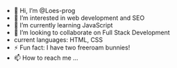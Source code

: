 - 👋 Hi, I’m @Loes-prog
- 👀 I’m interested in web development and SEO 
- 🌱 I’m currently learning JavaScript
- 💞️ I’m looking to collaborate on Full Stack Development
- current languages: HTML, CSS
- ⚡ Fun fact: I have two freeroam bunnies!
- 📫 How to reach me ...

<!---
Loes-prog/Loes-prog is a ✨ special ✨ repository because its `README.md` (this file) appears on your GitHub profile.
You can click the Preview link to take a look at your changes.
--->
